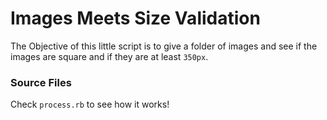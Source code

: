 # Images Meets Size Validation

The Objective of this little script is to give a folder of images and see if the images are square and if they are at least `350px`.

### Source Files
Check `process.rb` to see how it works!